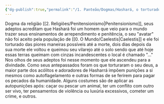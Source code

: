 ```yaml
---
{"dg-publish":true,"permalink":"/1. Panteão/Dogmas/Hashará, o torturado/","updated":"2025-06-15T19:42:12.877-03:00"}
---
```


Dogma da religião [[2. Religiões/Penitensionismo\|Penitensionismo]], seus adeptos acreditam que Hashará foi um homem que veio para o mundo trazer seus ensinamentos de arrependimento e penitência, o seu "avatar" não foi aceito pela população de [[0. O Mundo/Caelestis\|Caelestis]] e ele foi torturado das piores maneiras possíveis até a morte, dois dias depois da sua morte ele voltou e queimou seu vilarejo até o solo sendo que até hoje essas terras queimam com cinzas incandescentes o local é chamado "..." Nos olhos de seus adeptos foi nesse momento que ele ascendeu para a divindade. Como seus antepassados foram os que torturaram o seu deus, a maior parte dos acólitos e adoradores de Hasharrá impõem punições a si mesmos como autoflagelamento e outras formas de se ferirem para pagar os pecados da humanidade. Alguns costumes são de aplicar as autopunições após: caçar ou pescar um animal, ter um conflito com outro ser vivo, ter pensamentos de violência ou luxúria excessivos, cometer um crime, e outros.